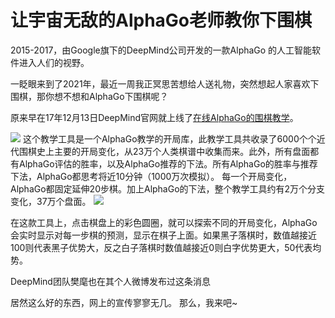 # 让宇宙无敌的AlphaGo老师教你下围棋
2015-2017，由Google旗下的DeepMind公司开发的一款AlphaGo 的人工智能软件进入人们的视野。
 <!-- ![](./media/20210621/1.png) -->
一眨眼来到了2021年，最近一周我正冥思苦想给人送礼物，突然想起人家喜欢下围棋，那你想不想和AlphaGo下围棋呢？
 
 原来早在17年12月13日DeepMind官网就上线了[在线AlphaGo的围棋教学]()。
 
![](https://t10.baidu.com/it/u=2113647897,3446826132&fm=173&s=68E23266CBE0BF600C58F8030300E0C3&w=600&h=236&img.JPG)
    这个教学工具是一个AlphaGo教学的开局库，此教学工具共收录了6000个个近代围棋史上主要的开局变化，从23万个人类棋谱中收集而来。此外，所有盘面都有AlphaGo评估的胜率，以及AlphaGo推荐的下法。所有AlphaGo的胜率与推荐下法，AlphaGo都思考将近10分钟（1000万次模拟）。 每一个开局变化，AlphaGo都固定延伸20步棋。加上AlphaGo的下法，整个教学工具约有2万个分支变化，37万个盘面。
    ![](https://t10.baidu.com/it/u=583903965,4148525555&fm=173&s=15B77D37CB1766CA5E419C7A03008063&w=600&h=537&img.JPG)

在这款工具上，点击棋盘上的彩色圆圈，就可以探索不同的开局变化，AlphaGo会实时显示对每一步棋的预测，显示在棋子上面。如果黑子落棋时，数值越接近100则代表黑子优势大，反之白子落棋时数值越接近0则白字优势更大，50代表均势。

DeepMind团队樊麾也在其个人微博发布过这条消息
 <!-- ![](./media/20210621/2.png) -->

居然这么好的东西，网上的宣传寥寥无几。
那么，我来吧~
